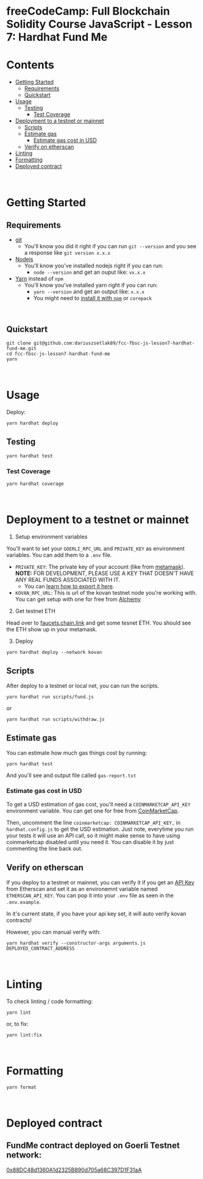 # freeCodeCamp: Full Blockchain Solidity Course JavaScript - Lesson 7: Hardhat Fund Me

# Contents

-   [Getting Started](#getting-started)
    -   [Requirements](#requirements)
    -   [Quickstart](#quickstart)
-   [Usage](#usage)
    -   [Testing](#testing)
        -   [Test Coverage](#test-coverage)
-   [Deployment to a testnet or mainnet](#deployment-to-a-testnet-or-mainnet)
    -   [Scripts](#scripts)
    -   [Estimate gas](#estimate-gas)
        -   [Estimate gas cost in USD](#estimate-gas-cost-in-usd)
    -   [Verify on etherscan](#verify-on-etherscan)
-   [Linting](#linting)
-   [Formatting](#formatting)
-   [Deployed contract](#deployed-contract)

<br>

# Getting Started

## Requirements

-   [git](https://git-scm.com/book/en/v2/Getting-Started-Installing-Git)
    -   You'll know you did it right if you can run `git --version` and you see a response like `git version x.x.x`
-   [Nodejs](https://nodejs.org/en/)
    -   You'll know you've installed nodejs right if you can run:
        -   `node --version` and get an ouput like: `vx.x.x`
-   [Yarn](https://yarnpkg.com/getting-started/install) instead of `npm`
    -   You'll know you've installed yarn right if you can run:
        -   `yarn --version` and get an output like: `x.x.x`
        -   You might need to [install it with `npm`](https://classic.yarnpkg.com/lang/en/docs/install/) or `corepack`

<br>

## Quickstart

```
git clone git@github.com:dariuszsetlak89/fcc-fbsc-js-lesson7-hardhat-fund-me.git
cd fcc-fbsc-js-lesson7-hardhat-fund-me
yarn
```

<br>

# Usage

Deploy:

```
yarn hardhat deploy
```

## Testing

```
yarn hardhat test
```

### Test Coverage

```
yarn hardhat coverage
```

<br>

# Deployment to a testnet or mainnet

1. Setup environment variables

You'll want to set your `GOERLI_RPC_URL` and `PRIVATE_KEY` as environment variables. You can add them to a `.env` file.

-   `PRIVATE_KEY`: The private key of your account (like from [metamask](https://metamask.io/)). <br>
**NOTE:** FOR DEVELOPMENT, PLEASE USE A KEY THAT DOESN'T HAVE ANY REAL FUNDS ASSOCIATED WITH IT.
    -   You can [learn how to export it here](https://metamask.zendesk.com/hc/en-us/articles/360015289632-How-to-Export-an-Account-Private-Key).
-   `KOVAN_RPC_URL`: This is url of the kovan testnet node you're working with. You can get setup with one for free from [Alchemy](https://alchemy.com/?a=673c802981)

2. Get testnet ETH

Head over to [faucets.chain.link](https://faucets.chain.link/) and get some tesnet ETH. You should see the ETH show up in your metamask.

3. Deploy

```
yarn hardhat deploy --network kovan
```

## Scripts

After deploy to a testnet or local net, you can run the scripts.

```
yarn hardhat run scripts/fund.js
```

or

```
yarn hardhat run scripts/withdraw.js
```

## Estimate gas

You can estimate how much gas things cost by running:

```
yarn hardhat test
```

And you'll see and output file called `gas-report.txt`

### Estimate gas cost in USD

To get a USD estimation of gas cost, you'll need a `COINMARKETCAP_API_KEY` environment variable. You can get one for free from [CoinMarketCap](https://pro.coinmarketcap.com/signup).

Then, uncomment the line `coinmarketcap: COINMARKETCAP_API_KEY,` in `hardhat.config.js` to get the USD estimation. Just note, everytime you run your tests it will use an API call, so it might make sense to have using coinmarketcap disabled until you need it. You can disable it by just commenting the line back out.

## Verify on etherscan

If you deploy to a testnet or mainnet, you can verify it if you get an [API Key](https://etherscan.io/myapikey) from Etherscan and set it as an environemnt variable named `ETHERSCAN_API_KEY`. You can pop it into your `.env` file as seen in the `.env.example`.

In it's current state, if you have your api key set, it will auto verify kovan contracts!

However, you can manual verify with:

```
yarn hardhat verify --constructor-args arguments.js DEPLOYED_CONTRACT_ADDRESS
```

<br>

# Linting

To check linting / code formatting:

```
yarn lint
```

or, to fix:

```
yarn lint:fix
```

<br>

# Formatting

```
yarn format
```

<br>

# Deployed contract

## FundMe contract deployed on Goerli Testnet network:

[0x88DC48d1360A1d2325B890d705a68C397D1F31aA](https://goerli.etherscan.io/address/0x88dc48d1360a1d2325b890d705a68c397d1f31aa)

<br>